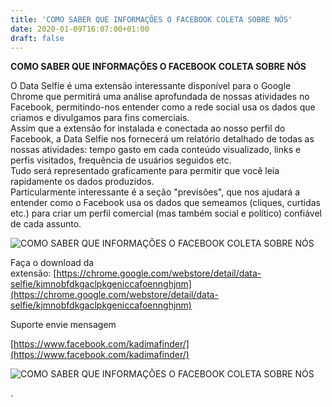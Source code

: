 ```yaml
---
title: 'COMO SABER QUE INFORMAÇÕES O FACEBOOK COLETA SOBRE NÓS'
date: 2020-01-09T16:07:00+01:00
draft: false
---
```


**COMO SABER QUE INFORMAÇÕES O FACEBOOK COLETA SOBRE NÓS**

O Data Selfie é uma extensão interessante disponível para o Google Chrome que permitirá uma análise aprofundada de nossas atividades no Facebook, permitindo-nos entender como a rede social usa os dados que criamos e divulgamos para fins comerciais.  
Assim que a extensão for instalada e conectada ao nosso perfil do Facebook, a Data Selfie nos fornecerá um relatório detalhado de todas as nossas atividades: tempo gasto em cada conteúdo visualizado, links e perfis visitados, frequência de usuários seguidos etc.  
Tudo será representado graficamente para permitir que você leia rapidamente os dados produzidos.  
Particularmente interessante é a seção "previsões", que nos ajudará a entender como o Facebook usa os dados que semeamos (cliques, curtidas etc.) para criar um perfil comercial (mas também social e político) confiável de cada assunto.

![COMO SABER QUE INFORMAÇÕES O FACEBOOK COLETA SOBRE NÓS](https://pejone.files.wordpress.com/2019/07/dataselfie.jpg?w=450&h=253 "COMO SABER QUE INFORMAÇÕES O FACEBOOK COLETA SOBRE NÓS")

Faça o download da extensão: [https://chrome.google.com/webstore/detail/data-selfie/kjmnobfdkgaclpkgeniccafoennghjnm](https://chrome.google.com/webstore/detail/data-selfie/kjmnobfdkgaclpkgeniccafoennghjnm)

  

  

Suporte envie mensagem 

  

[https://www.facebook.com/kadimafinder/](https://www.facebook.com/kadimafinder/)

![COMO SABER QUE INFORMAÇÕES O FACEBOOK COLETA SOBRE NÓS](https://pejone.files.wordpress.com/2009/09/pejoneresearch.png?w=77&h=14 "COMO SABER QUE INFORMAÇÕES O FACEBOOK COLETA SOBRE NÓS")

.